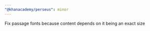 ```yaml
---
"@khanacademy/perseus": minor
---
```


Fix passage fonts because content depends on it being an exact size
